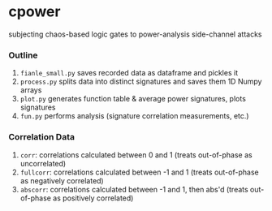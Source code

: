 # cpower
subjecting chaos-based logic gates to power-analysis side-channel attacks

### Outline

1. ``fianle_small.py`` saves recorded data as dataframe and pickles it
2. ``process.py`` splits data into distinct signatures and saves them 1D Numpy arrays
3. ``plot.py`` generates function table & average power signatures, plots signatures
4. ``fun.py`` performs analysis (signature correlation measurements, etc.)

### Correlation Data

1. ``corr``: correlations calculated between 0 and 1 (treats out-of-phase as uncorrelated)
2. ``fullcorr``: correlations calculated between -1 and 1 (treats out-of-phase as negatively correlated)
3. ``abscorr``: correlations calculated between -1 and 1, then abs'd (treats out-of-phase as positively correlated)
